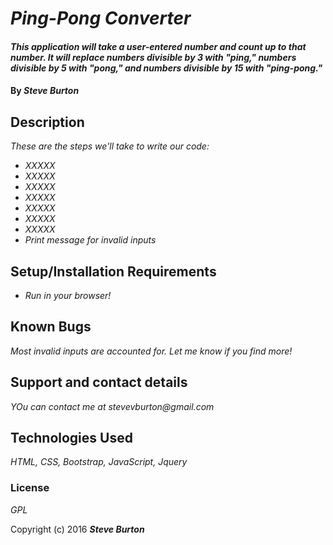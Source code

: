 # _Ping-Pong Converter_

#### _This application will take a user-entered number and count up to that number. It will replace numbers divisible by 3 with "ping," numbers divisible by 5 with "pong," and numbers divisible by 15 with "ping-pong."_

#### By _**Steve Burton**_

## Description
_These are the steps we'll take to write our code:_

* _XXXXX_
* _XXXXX_
* _XXXXX_
* _XXXXX_
* _XXXXX_
* _XXXXX_
* _XXXXX_
* _Print message for invalid inputs_

## Setup/Installation Requirements

* _Run in your browser!_

## Known Bugs

_Most invalid inputs are accounted for. Let me know if you find more!_

## Support and contact details

_YOu can contact me at stevevburton@gmail.com_

## Technologies Used

_HTML, CSS, Bootstrap, JavaScript, Jquery_

### License

*GPL*

Copyright (c) 2016 **_Steve Burton_**
